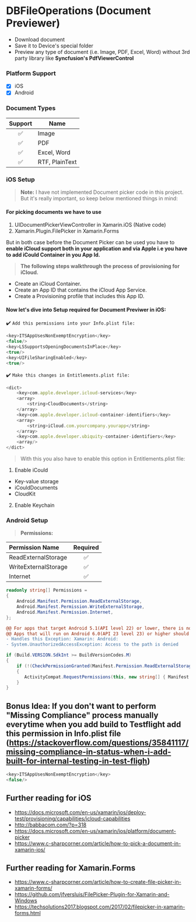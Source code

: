 <!--- This will not show because it's COMMENT
- https://stackoverflow.com/questions/47344571/how-to-draw-checkbox-or-tick-mark-in-github-markdown-table
- https://stackoverflow.com/questions/4823468/comments-in-markdown#:~:text=Using%20%23%20(and%20not,no%20impact%20on%20the%20result.
- https://stackoverflow.com/questions/11509830/how-to-add-color-to-githubs-readme-md-file
- https://docs.github.com/en/github/writing-on-github/basic-writing-and-formatting-syntax
- https://guides.github.com/features/mastering-markdown/
- https://docs.github.com/en/github/writing-on-github/autolinked-references-and-urls
--->

# DBFileOperations (Document Previewer)
- Download document 
- Save it to Device's special folder 
- Preview any type of document (i.e. Image, PDF, Excel, Word) without 3rd party library like **Syncfusion's PdfViewerControl**

### Platform Support
- [x] iOS
- [x] Android 
  
### Document Types
Support | Name
:---:| ---
✅| Image 
✅| PDF
✅| Excel, Word 
✅| RTF, PlainText

### iOS Setup 
> **Note:** I have not implemented Document picker code in this project. But it's really important, so keep below mentioned things in mind:

#### For picking documents we have to use
1. UIDocumentPickerViewController in Xamarin.iOS (Native code)
2. Xamarin.Plugin.FilePicker in Xamarin.Forms

But in both case before the Document Picker can be used you have to **enable iCloud support both in your application and via Apple i.e you have to add iCould Container in you App Id.**

> **The following steps walkthrough the process of provisioning for iCloud.**

- Create an iCloud Container.
- Create an App ID that contains the iCloud App Service.
- Create a Provisioning profile that includes this App ID.


#### Now let's dive into Setup required for Document Previwer in iOS:

:heavy_check_mark:  `Add this permissions into your Info.plist file:` 
```js
<key>ITSAppUsesNonExemptEncryption</key>
<false/>
<key>LSSupportsOpeningDocumentsInPlace</key>
<true/>
<key>UIFileSharingEnabled</key>
<true/> 
```

:heavy_check_mark:  `Make this changes in Entitlements.plist file:`
```js
<dict>
    <key>com.apple.developer.icloud-services</key>
    <array>
        <string>CloudDocuments</string>
    </array>
    <key>com.apple.developer.icloud-container-identifiers</key>
    <array>
        <string>iCloud.com.yourcompany.yourapp</string>
    </array>
    <key>com.apple.developer.ubiquity-container-identifiers</key>
    <array/>
</dict>
```
> With this you also have to enable this option in Entitlements.plist file: 

1. Enable iCould
  - Key-value storage 
  - iCouldDocuments 
  - CloudKit
  
2. Enable Keychain


### Android Setup 

> **Permissions:**

Permission Name | Required
:--- | :---:
ReadExternalStorage|    ✅  
WriteExternalStorage|   ✅     
Internet|               ✅
 

```c#
readonly string[] Permissions =
{
    Android.Manifest.Permission.ReadExternalStorage,
    Android.Manifest.Permission.WriteExternalStorage,
    Android.Manifest.Permission.Internet,
};
```

```diff
@@ For apps that target Android 5.1(API level 22) or lower, there is nothing more that needs to be done. @@
@@ Apps that will run on Android 6.0(API 23 level 23) or higher should ask Run time permission checks. @@
- Handles this Exception: Xamarin: Android: 
- System.UnauthorizedAccessException: Access to the path is denied
```
  
```c#
if (Build.VERSION.SdkInt >= BuildVersionCodes.M)
{
    if (!(CheckPermissionGranted(Manifest.Permission.ReadExternalStorage) && !CheckPermissionGranted(Manifest.Permission.WriteExternalStorage)))
    {
       ActivityCompat.RequestPermissions(this, new string[] { Manifest.Permission.ReadExternalStorage, Manifest.Permission.WriteExternalStorage }, 0);
    }
}
```

## Bonus Idea: If you don't want to perform "Missing Compliance" process manually everytime when you add build to Testflight add this permission in Info.plist file (https://stackoverflow.com/questions/35841117/missing-compliance-in-status-when-i-add-built-for-internal-testing-in-test-fligh)

```js
<key>ITSAppUsesNonExemptEncryption</key>
<false/>  
```

## Further reading for iOS
- https://docs.microsoft.com/en-us/xamarin/ios/deploy-test/provisioning/capabilities/icloud-capabilities
- http://babbacom.com/?p=318
- https://docs.microsoft.com/en-us/xamarin/ios/platform/document-picker
- https://www.c-sharpcorner.com/article/how-to-pick-a-document-in-xamarin-ios/

## Further reading for Xamarin.Forms
- https://www.c-sharpcorner.com/article/how-to-create-file-picker-in-xamarin-forms/
- https://github.com/jfversluis/FilePicker-Plugin-for-Xamarin-and-Windows
- https://techsolutions2017.blogspot.com/2017/02/filepicker-in-xamarin-forms.html
